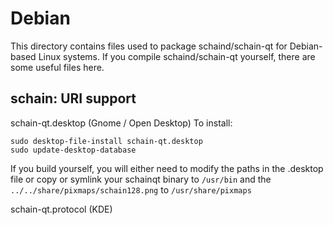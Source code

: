 
Debian
====================
This directory contains files used to package schaind/schain-qt
for Debian-based Linux systems. If you compile schaind/schain-qt yourself, there are some useful files here.

## schain: URI support ##


schain-qt.desktop  (Gnome / Open Desktop)
To install:

	sudo desktop-file-install schain-qt.desktop
	sudo update-desktop-database

If you build yourself, you will either need to modify the paths in
the .desktop file or copy or symlink your schainqt binary to `/usr/bin`
and the `../../share/pixmaps/schain128.png` to `/usr/share/pixmaps`

schain-qt.protocol (KDE)

